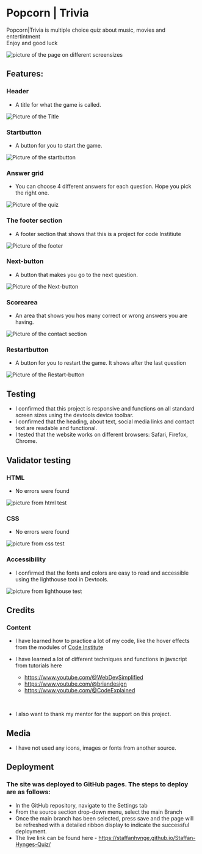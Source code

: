 # Popcorn | Trivia 

Popcorn|Trivia is multiple choice quiz about music, movies and entertintment <br>
Enjoy and good luck


<img src="images/screens.png" alt="picture of the page on different screensizes">

## Features: 

### Header
* A title for what the game is called.

<img src="images/Header.png" alt="Picture of the Title">

### Startbutton
* A button for you to start the game. 

<img src="images/start.png" alt="Picture of the startbutton">

### Answer grid
* You can choose 4 different answers for each question. Hope you pick the right one. 

<img src="images/Quizcontainer.png" alt="Picture of the quiz">

### The footer section
* A footer section that shows that this is a project for code Institiute

<img src="images/footer.png" alt="Picture of the footer">

### Next-button
* A button that makes you go to the next question.

<img src="images/Next.png" alt="Picture of the Next-button">

### Scorearea 
* An area that shows you hos many correct or wrong answers you are having.

<img src="images/score.png" alt="Picture of the contact section">

### Restartbutton 
* A button for you to restart the game. It shows after the last question

<img src="images/Restart.png" alt="Picture of the Restart-button">

## Testing
* I confirmed that this project is responsive and functions on all standard screen sizes using the devtools device toolbar.
* I confirmed that the heading, about text, social media links and contact text are readable and functional.
* I tested that the website works on different browsers: Safari, Firefox, Chrome.

## Validator testing
### HTML 
* No errors were found 

<img src="images/htmlcheck.png" alt="picture from html test">

### CSS
* No errors were found 
<img src="images/csscheck.png" alt="picture from css test">

### Accessibility
* I confirmed that the fonts and colors are easy to read and accessible using the lighthouse tool in Devtools.

<img src="images/Lighthouse.png" alt="picture from lighthouse test">

## Credits

### Content
* I have learned how to practice a lot of my code, like the hover effects from the modules of [Code Institute](https://codeinstitute.net/)

* I have learned a lot of different techniques and functions in javscript from tutorials here
    * https://www.youtube.com/@WebDevSimplified
    * https://www.youtube.com/@briandesign
    * https://www.youtube.com/@CodeExplained
<br>

* I also want to thank my mentor for the support on this project.

## Media

* I have not used any icons, images or fonts from another source. 

## Deployment
### The site was deployed to GitHub pages. The steps to deploy are as follows:
 * In the GitHub repository, navigate to the Settings tab  
 * From the source section drop-down menu, select the main Branch
 * Once the main branch has been selected, press save and the page will be refreshed with a detailed ribbon display to indicate the successful deployment.
 * The live link can be found here -  https://staffanhynge.github.io/Staffan-Hynges-Quiz/
